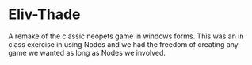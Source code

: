 # Eliv-Thade
A remake of the classic neopets game in windows forms. This was an in class exercise in using Nodes and we had the freedom of creating any game we wanted as long as Nodes we involved.
